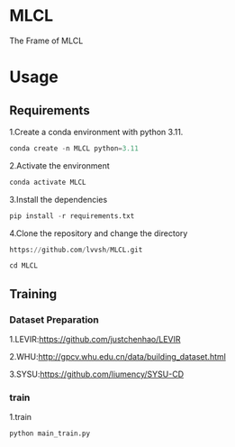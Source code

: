 # MLCL

The Frame of MLCL


# Usage
## Requirements

1.Create a conda environment with python 3.11.

```python
conda create -n MLCL python=3.11
```

2.Activate the environment

```python
conda activate MLCL
````

3.Install the dependencies

```python
pip install -r requirements.txt
```

4.Clone the repository and change the directory

```python
https://github.com/lvvsh/MLCL.git

cd MLCL
```
## Training

### Dataset Preparation

1.LEVIR:https://github.com/justchenhao/LEVIR

2.WHU:http://gpcv.whu.edu.cn/data/building_dataset.html

3.SYSU:https://github.com/liumency/SYSU-CD

### train

1.train
```python
python main_train.py
```

